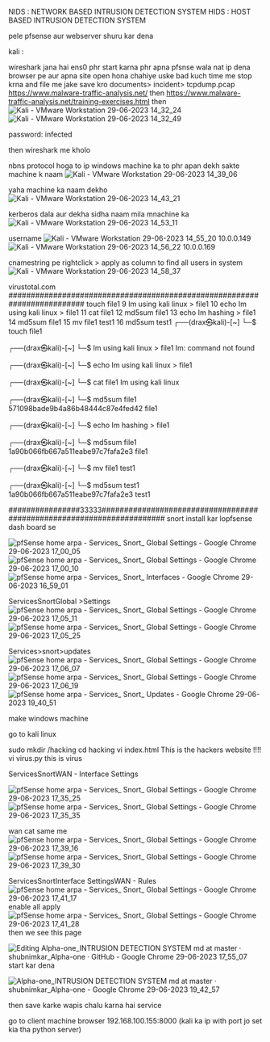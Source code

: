 NIDS : NETWORK BASED INTRUSION DETECTION SYSTEM
HIDS : HOST BASED INTRUSION DETECTION SYSTEM

pele pfsense aur webserver shuru kar dena

kali :

wireshark jana hai ens0 phr start karna
phr apna pfsnse wala nat ip dena browser pe aur apna site open hona chahiye
uske bad kuch time me stop krna and file me jake save kro documents> incident> tcpdump.pcap
https://www.malware-traffic-analysis.net/
then
https://www.malware-traffic-analysis.net/training-exercises.html
then
![Kali - VMware Workstation 29-06-2023 14_32_24](https://github.com/shubnimkar/Alpha-one/assets/46809421/4ab44476-c5ca-4cd3-a645-fd28b681e4ff)
![Kali - VMware Workstation 29-06-2023 14_32_49](https://github.com/shubnimkar/Alpha-one/assets/46809421/908111a1-9b23-41bc-ab60-f6bcd2e5cffe)

password: infected

then wireshark me kholo

nbns protocol hoga to ip windows machine ka to phr apan dekh sakte machine k naam
![Kali - VMware Workstation 29-06-2023 14_39_06](https://github.com/shubnimkar/Alpha-one/assets/46809421/10a7f0db-494b-4656-b062-5752eea6c748)

yaha machine ka naam dekho
![Kali - VMware Workstation 29-06-2023 14_43_21](https://github.com/shubnimkar/Alpha-one/assets/46809421/17d21756-6bbe-4c0c-9b1c-5e92b6bb36e1)


kerberos dala aur dekha sidha naam mila mnachine ka
![Kali - VMware Workstation 29-06-2023 14_53_11](https://github.com/shubnimkar/Alpha-one/assets/46809421/22128b09-cd0d-4fe1-8f18-36cb76e1f62d)

username
![Kali - VMware Workstation 29-06-2023 14_55_20](https://github.com/shubnimkar/Alpha-one/assets/46809421/1de3089c-6787-4e4d-97c1-fd654742e3b7) 10.0.0.149
![Kali - VMware Workstation 29-06-2023 14_56_22](https://github.com/shubnimkar/Alpha-one/assets/46809421/0cf2c4df-9f3a-4eec-86dc-88100a1838a6) 10.0.0.169


cnamestring pe rightclick > apply as column to find all users in system
![Kali - VMware Workstation 29-06-2023 14_58_37](https://github.com/shubnimkar/Alpha-one/assets/46809421/cfb9e279-1d31-499a-9a54-bb12086e0b3e)

virustotal.com
#########################################################################
touch file1
    9  Im using kali linux > file1
   10  echo Im using kali linux > file1
   11  cat file1
   12  md5sum file1
   13  echo Im hashing > file1
   14  md5sum file1
   15  mv file1 test1
   16  md5sum test1
┌──(drax㉿kali)-[~]
└─$ touch file1      
                                                                             
┌──(drax㉿kali)-[~]
└─$ Im using kali linux > file1 
Im: command not found
                                                                             
┌──(drax㉿kali)-[~]
└─$ echo Im using kali linux > file1
                                                                             
┌──(drax㉿kali)-[~]
└─$ cat file1
Im using kali linux
                                                                             
┌──(drax㉿kali)-[~]
└─$ md5sum file1 
571098bade9b4a86b48444c87e4fed42  file1
                                                                             
┌──(drax㉿kali)-[~]
└─$ echo Im hashing > file1         
                                                                             
┌──(drax㉿kali)-[~]
└─$ md5sum file1           
1a90b066fb667a511eabe97c7fafa2e3  file1
                                                                             
┌──(drax㉿kali)-[~]
└─$ mv file1 test1
                                                                             
┌──(drax㉿kali)-[~]
└─$ md5sum test1
1a90b066fb667a511eabe97c7fafa2e3  test1

################33333######################################################################
snort install kar lopfsense dash board se

![pfSense home arpa - Services_ Snort_ Global Settings - Google Chrome 29-06-2023 17_00_05](https://github.com/shubnimkar/Alpha-one/assets/46809421/a94a9732-e2ad-4441-ac3f-244f2dae8446)
![pfSense home arpa - Services_ Snort_ Global Settings - Google Chrome 29-06-2023 17_00_10](https://github.com/shubnimkar/Alpha-one/assets/46809421/e79409a8-d352-449e-aecb-fbe963332ac3)
![pfSense home arpa - Services_ Snort_ Interfaces - Google Chrome 29-06-2023 16_59_01](https://github.com/shubnimkar/Alpha-one/assets/46809421/33baaaaf-33fd-4fe5-8f82-36951016a72a)

ServicesSnortGlobal >Settings
![pfSense home arpa - Services_ Snort_ Global Settings - Google Chrome 29-06-2023 17_05_11](https://github.com/shubnimkar/Alpha-one/assets/46809421/a25754f7-9cff-4b4d-9baf-1fe5f0776f26)
![pfSense home arpa - Services_ Snort_ Global Settings - Google Chrome 29-06-2023 17_05_25](https://github.com/shubnimkar/Alpha-one/assets/46809421/509dc085-ea2e-4d33-ac8e-f5ec5e5a6c72)

Services>snort>updates
![pfSense home arpa - Services_ Snort_ Global Settings - Google Chrome 29-06-2023 17_06_07](https://github.com/shubnimkar/Alpha-one/assets/46809421/3b6727c9-fbc7-4694-bb23-ebf0f40a9e57)
![pfSense home arpa - Services_ Snort_ Global Settings - Google Chrome 29-06-2023 17_06_19](https://github.com/shubnimkar/Alpha-one/assets/46809421/527df1a2-c862-453b-a28e-7ab206daff68)
![pfSense home arpa - Services_ Snort_ Updates - Google Chrome 29-06-2023 19_40_51](https://github.com/shubnimkar/Alpha-one/assets/46809421/37158b96-dd91-4685-84f6-1ad813a70e9b)

make windows machine

go to kali linux

sudo mkdir /hacking
cd hacking
vi index.html
This is the hackers website !!!!
vi virus.py
this is virus

ServicesSnortWAN - Interface Settings

![pfSense home arpa - Services_ Snort_ Global Settings - Google Chrome 29-06-2023 17_35_25](https://github.com/shubnimkar/Alpha-one/assets/46809421/eb9ce837-4a80-474e-9bc0-65315cdd78ba)
![pfSense home arpa - Services_ Snort_ Global Settings - Google Chrome 29-06-2023 17_35_35](https://github.com/shubnimkar/Alpha-one/assets/46809421/efd731b5-6e17-49f9-bf73-95e1aad3c2f8)


wan cat same me
![pfSense home arpa - Services_ Snort_ Global Settings - Google Chrome 29-06-2023 17_39_16](https://github.com/shubnimkar/Alpha-one/assets/46809421/534b532a-2b40-449e-aa51-c7a69d414442)
![pfSense home arpa - Services_ Snort_ Global Settings - Google Chrome 29-06-2023 17_39_30](https://github.com/shubnimkar/Alpha-one/assets/46809421/a47ed1fa-1f4d-4ed8-a506-c97473b34876)


ServicesSnortInterface SettingsWAN - Rules
![pfSense home arpa - Services_ Snort_ Global Settings - Google Chrome 29-06-2023 17_41_17](https://github.com/shubnimkar/Alpha-one/assets/46809421/31a95dfd-7d21-463b-a7aa-29a601bf4f21)
enable all
apply
![pfSense home arpa - Services_ Snort_ Global Settings - Google Chrome 29-06-2023 17_41_28](https://github.com/shubnimkar/Alpha-one/assets/46809421/7997d4a8-bd66-4b9f-996a-fd222ac5bc59)
then we see this page

![Editing Alpha-one_INTRUSION DETECTION SYSTEM md at master · shubnimkar_Alpha-one · GitHub - Google Chrome 29-06-2023 17_55_07](https://github.com/shubnimkar/Alpha-one/assets/46809421/b0b562b9-23f1-4e39-815c-fe9572ff18f3)
start kar dena


![Alpha-one_INTRUSION DETECTION SYSTEM md at master · shubnimkar_Alpha-one - Google Chrome 29-06-2023 19_42_57](https://github.com/shubnimkar/Alpha-one/assets/46809421/42678a36-ce41-45b9-b93b-d932b6198c07)

then save karke wapis chalu karna hai service

go to client machine 
browser 192.168.100.155:8000 (kali ka ip with port jo set kia tha python server)
